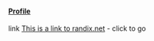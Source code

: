 
#### [Profile](profile.md)


link [This is a link to randix.net](https://randix.net) - click to go




